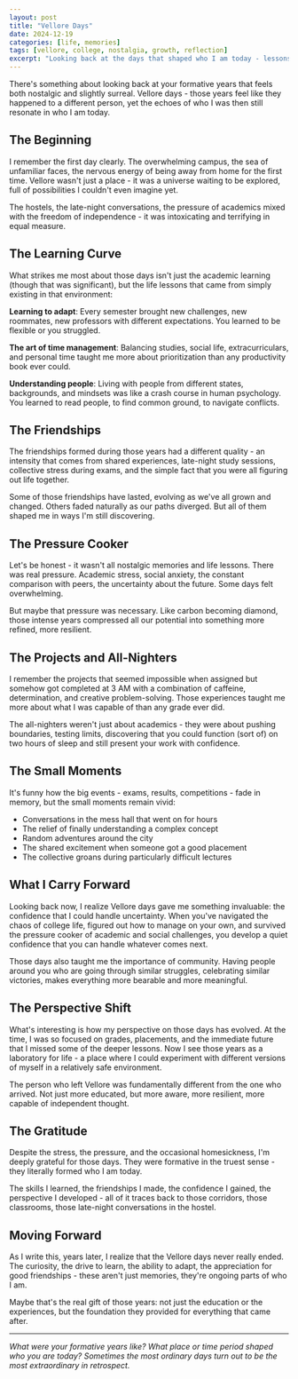 ```yaml
---
layout: post
title: "Vellore Days"
date: 2024-12-19
categories: [life, memories]
tags: [vellore, college, nostalgia, growth, reflection]
excerpt: "Looking back at the days that shaped who I am today - lessons learned in the corridors of time and youth."
---
```


There's something about looking back at your formative years that feels both nostalgic and slightly surreal. Vellore days - those years feel like they happened to a different person, yet the echoes of who I was then still resonate in who I am today.

## The Beginning

I remember the first day clearly. The overwhelming campus, the sea of unfamiliar faces, the nervous energy of being away from home for the first time. Vellore wasn't just a place - it was a universe waiting to be explored, full of possibilities I couldn't even imagine yet.

The hostels, the late-night conversations, the pressure of academics mixed with the freedom of independence - it was intoxicating and terrifying in equal measure.

## The Learning Curve

What strikes me most about those days isn't just the academic learning (though that was significant), but the life lessons that came from simply existing in that environment:

**Learning to adapt**: Every semester brought new challenges, new roommates, new professors with different expectations. You learned to be flexible or you struggled.

**The art of time management**: Balancing studies, social life, extracurriculars, and personal time taught me more about prioritization than any productivity book ever could.

**Understanding people**: Living with people from different states, backgrounds, and mindsets was like a crash course in human psychology. You learned to read people, to find common ground, to navigate conflicts.

## The Friendships

The friendships formed during those years had a different quality - an intensity that comes from shared experiences, late-night study sessions, collective stress during exams, and the simple fact that you were all figuring out life together.

Some of those friendships have lasted, evolving as we've all grown and changed. Others faded naturally as our paths diverged. But all of them shaped me in ways I'm still discovering.

## The Pressure Cooker

Let's be honest - it wasn't all nostalgic memories and life lessons. There was real pressure. Academic stress, social anxiety, the constant comparison with peers, the uncertainty about the future. Some days felt overwhelming.

But maybe that pressure was necessary. Like carbon becoming diamond, those intense years compressed all our potential into something more refined, more resilient.

## The Projects and All-Nighters

I remember the projects that seemed impossible when assigned but somehow got completed at 3 AM with a combination of caffeine, determination, and creative problem-solving. Those experiences taught me more about what I was capable of than any grade ever did.

The all-nighters weren't just about academics - they were about pushing boundaries, testing limits, discovering that you could function (sort of) on two hours of sleep and still present your work with confidence.

## The Small Moments

It's funny how the big events - exams, results, competitions - fade in memory, but the small moments remain vivid:

- Conversations in the mess hall that went on for hours
- The relief of finally understanding a complex concept
- Random adventures around the city
- The shared excitement when someone got a good placement
- The collective groans during particularly difficult lectures

## What I Carry Forward

Looking back now, I realize Vellore days gave me something invaluable: the confidence that I could handle uncertainty. When you've navigated the chaos of college life, figured out how to manage on your own, and survived the pressure cooker of academic and social challenges, you develop a quiet confidence that you can handle whatever comes next.

Those days also taught me the importance of community. Having people around you who are going through similar struggles, celebrating similar victories, makes everything more bearable and more meaningful.

## The Perspective Shift

What's interesting is how my perspective on those days has evolved. At the time, I was so focused on grades, placements, and the immediate future that I missed some of the deeper lessons. Now I see those years as a laboratory for life - a place where I could experiment with different versions of myself in a relatively safe environment.

The person who left Vellore was fundamentally different from the one who arrived. Not just more educated, but more aware, more resilient, more capable of independent thought.

## The Gratitude

Despite the stress, the pressure, and the occasional homesickness, I'm deeply grateful for those days. They were formative in the truest sense - they literally formed who I am today.

The skills I learned, the friendships I made, the confidence I gained, the perspective I developed - all of it traces back to those corridors, those classrooms, those late-night conversations in the hostel.

## Moving Forward

As I write this, years later, I realize that the Vellore days never really ended. The curiosity, the drive to learn, the ability to adapt, the appreciation for good friendships - these aren't just memories, they're ongoing parts of who I am.

Maybe that's the real gift of those years: not just the education or the experiences, but the foundation they provided for everything that came after.

---

*What were your formative years like? What place or time period shaped who you are today? Sometimes the most ordinary days turn out to be the most extraordinary in retrospect.*
